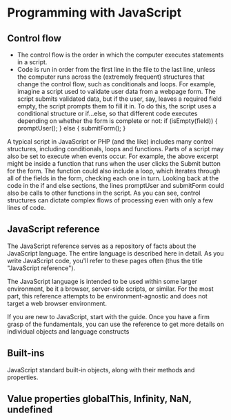 # **Programming with JavaScript**
## **Control flow**
- The control flow is the order in which the computer executes statements in a script.
- Code is run in order from the first line in the file to the last line, unless the computer runs across the (extremely frequent) structures that change the control flow, such as conditionals and loops.
For example, imagine a script used to validate user data from a webpage form. The script submits validated data, but if the user, say, leaves a required field empty, the script prompts them to fill it in. To do this, the script uses a conditional structure or if...else, so that different code executes depending on whether the form is complete or not:
if (isEmpty(field)) {
  promptUser();
} else {
  submitForm();
}

A typical script in JavaScript or PHP (and the like) includes many control structures, including conditionals, loops and functions. Parts of a script may also be set to execute when events occur.
For example, the above excerpt might be inside a function that runs when the user clicks the Submit button for the form. The function could also include a loop, which iterates through all of the fields in the form, checking each one in turn. Looking back at the code in the if and else sections, the lines promptUser and submitForm could also be calls to other functions in the script. As you can see, control structures can dictate complex flows of processing even with only a few lines of code.

## **JavaScript reference**
The JavaScript reference serves as a repository of facts about the JavaScript language. The entire language is described here in detail. As you write JavaScript code, you'll refer to these pages often (thus the title "JavaScript reference").

The JavaScript language is intended to be used within some larger environment, be it a browser, server-side scripts, or similar. For the most part, this reference attempts to be environment-agnostic and does not target a web browser environment.

If you are new to JavaScript, start with the guide. Once you have a firm grasp of the fundamentals, you can use the reference to get more details on individual objects and language constructs

## **Built-ins** 
JavaScript standard built-in objects, along with their methods and properties.

## **Value properties**  globalThis, Infinity, NaN, undefined












